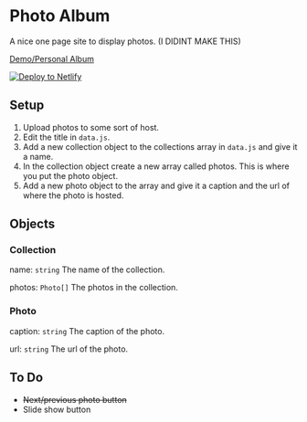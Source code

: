 # Photo Album
A nice one page site to display photos. (I DIDINT MAKE THIS)

[Demo/Personal Album](https://c1200.js.org/photoalbum)

[![Deploy to Netlify](https://www.netlify.com/img/deploy/button.svg)](https://app.netlify.com/start/deploy?repository=https://github.com/C1200/photoalbum)

## Setup

1. Upload photos to some sort of host.
2. Edit the title in `data.js`.
3. Add a new collection object to the collections array in `data.js` and give it a name.
4. In the collection object create a new array called photos. This is where you put the photo object.
5. Add a new photo object to the array and give it a caption and the url of where the photo is hosted.

## Objects

### Collection

name: `string` The name of the collection.

photos: `Photo[]` The photos in the collection.

### Photo

caption: `string` The caption of the photo.

url: `string` The url of the photo.

## To Do

- ~~Next/previous photo button~~
- Slide show button

